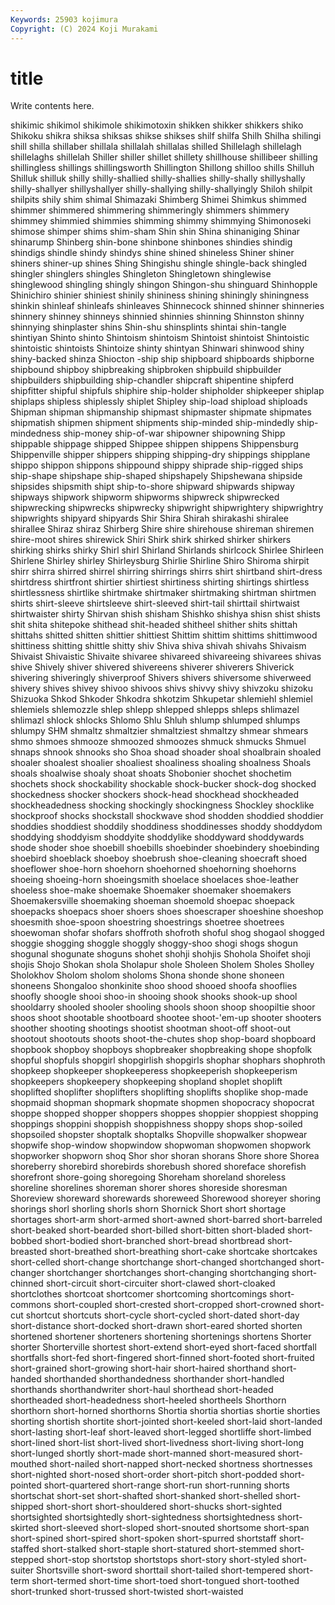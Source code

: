 ```yaml
---
Keywords: 25903 kojimura
Copyright: (C) 2024 Koji Murakami
---
```


# title

Write contents here.




shikimic shikimol shikimole shikimotoxin shikken shikker shikkers shiko Shikoku shikra
shiksa shiksas shikse shikses shilf shilfa Shilh Shilha shilingi shill
shilla shillaber shillala shillalah shillalas shilled Shillelagh shillelagh shillelaghs shillelah
Shiller shiller shillet shillety shillhouse shillibeer shilling shillingless shillings shillingsworth
Shillington Shillong shilloo shills Shilluh Shilluk shilluk shilly shilly-shallied shilly-shallies
shilly-shally shillyshally shilly-shallyer shillyshallyer shilly-shallying shilly-shallyingly Shiloh shilpit shilpits shily
shim shimal Shimazaki Shimberg Shimei Shimkus shimmed shimmer shimmered shimmering
shimmeringly shimmers shimmery shimmey shimmied shimmies shimming shimmy shimmying Shimonoseki
shimose shimper shims shim-sham Shin shin Shina shinaniging Shinar shinarump
Shinberg shin-bone shinbone shinbones shindies shindig shindigs shindle shindy shindys
shine shined shineless Shiner shiner shiners shiner-up shines Shing Shingishu
shingle shingle-back shingled shingler shinglers shingles Shingleton Shingletown shinglewise shinglewood
shingling shingly shingon Shingon-shu shinguard Shinhopple Shinichiro shinier shiniest shinily
shininess shining shiningly shiningness shinkin shinleaf shinleafs shinleaves Shinnecock shinned
shinner shinneries shinnery shinney shinneys shinnied shinnies shinning Shinnston shinny
shinnying shinplaster shins Shin-shu shinsplints shintai shin-tangle shintiyan Shinto shinto
Shintoism shintoism Shintoist shintoist Shintoistic shintoistic shintoists Shintoize shinty shintyan
Shinwari shinwood shiny shiny-backed shinza Shiocton -ship ship shipboard shipboards
shipborne shipbound shipboy shipbreaking shipbroken shipbuild shipbuilder shipbuilders shipbuilding ship-chandler
shipcraft shipentine shipferd shipfitter shipful shipfuls shiphire ship-holder shipholder shipkeeper
shiplap shiplaps shipless shiplessly shiplet Shipley ship-load shipload shiploads Shipman
shipman shipmanship shipmast shipmaster shipmate shipmates shipmatish shipmen shipment shipments
ship-minded ship-mindedly ship-mindedness ship-money ship-of-war shipowner shipowning Shipp shippable shippage
shipped Shippee shippen shippens Shippensburg Shippenville shipper shippers shipping shipping-dry
shippings shipplane shippo shippon shippons shippound shippy shiprade ship-rigged ships
ship-shape shipshape ship-shaped shipshapely Shipshewana shipside shipsides shipsmith shipt ship-to-shore
shipward shipwards shipway shipways shipwork shipworm shipworms shipwreck shipwrecked shipwrecking
shipwrecks shipwrecky shipwright shipwrightery shipwrightry shipwrights shipyard shipyards Shir Shira
Shirah shirakashi shiralee shirallee Shiraz shiraz Shirberg Shire shire shirehouse
shireman shiremen shire-moot shires shirewick Shiri Shirk shirk shirked shirker
shirkers shirking shirks shirky Shirl shirl Shirland Shirlands shirlcock Shirlee
Shirleen Shirlene Shirley shirley Shirleysburg Shirlie Shirline Shiro Shiroma shirpit
shirr shirra shirred shirrel shirring shirrings shirrs shirt shirtband shirt-dress
shirtdress shirtfront shirtier shirtiest shirtiness shirting shirtings shirtless shirtlessness shirtlike
shirtmake shirtmaker shirtmaking shirtman shirtmen shirts shirt-sleeve shirtsleeve shirt-sleeved shirt-tail
shirttail shirtwaist shirtwaister shirty Shirvan shish shisham Shishko shishya shisn
shist shists shit shita shitepoke shithead shit-headed shitheel shither shits
shittah shittahs shitted shitten shittier shittiest Shittim shittim shittims shittimwood
shittiness shitting shittle shitty shiv Shiva shiva shivah shivahs Shivaism
Shivaist Shivaistic Shivaite shivaree shivareed shivareeing shivarees shivas shive Shively
shiver shivered shivereens shiverer shiverers Shiverick shivering shiveringly shiverproof Shivers
shivers shiversome shiverweed shivery shives shivey shivoo shivoos shivs shivvy
shivy shivzoku shizoku Shizuoka Shkod Shkoder Shkodra shkotzim Shkupetar shlemiehl
shlemiel shlemiels shlemozzle shlep shlepp shlepped shlepps shleps shlimazel shlimazl
shlock shlocks Shlomo Shlu Shluh shlump shlumped shlumps shlumpy SHM
shmaltz shmaltzier shmaltziest shmaltzy shmear shmears shmo shmoes shmooze shmoozed
shmoozes shmuck shmucks Shmuel shnaps shnook shnooks sho Shoa shoad
shoader shoal shoalbrain shoaled shoaler shoalest shoalier shoaliest shoaliness shoaling
shoalness Shoals shoals shoalwise shoaly shoat shoats Shobonier shochet shochetim
shochets shock shockability shockable shock-bucker shock-dog shocked shockedness shocker shockers
shock-head shockhead shockheaded shockheadedness shocking shockingly shockingness Shockley shocklike shockproof
shocks shockstall shockwave shod shodden shoddied shoddier shoddies shoddiest shoddily
shoddiness shoddinesses shoddy shoddydom shoddying shoddyism shoddyite shoddylike shoddyward shoddywards
shode shoder shoe shoebill shoebills shoebinder shoebindery shoebinding shoebird shoeblack
shoeboy shoebrush shoe-cleaning shoecraft shoed shoeflower shoe-horn shoehorn shoehorned shoehorning
shoehorns shoeing shoeing-horn shoeingsmith shoelace shoelaces shoe-leather shoeless shoe-make shoemake
Shoemaker shoemaker shoemakers Shoemakersville shoemaking shoeman shoemold shoepac shoepack shoepacks
shoepacs shoer shoers shoes shoescraper shoeshine shoeshop shoesmith shoe-spoon shoestring
shoestrings shoetree shoetrees shoewoman shofar shofars shoffroth shofroth shoful shog
shogaol shogged shoggie shogging shoggle shoggly shoggy-shoo shogi shogs shogun
shogunal shogunate shoguns shohet shohji shohjis Shohola Shoifet shoji shojis
Shojo Shokan shola Sholapur shole Sholeen Sholem Sholes Sholley Sholokhov
Sholom sholom sholoms Shona shonde shone shoneen shoneens Shongaloo shonkinite
shoo shood shooed shoofa shooflies shoofly shoogle shooi shoo-in shooing
shook shooks shook-up shool shooldarry shooled shooler shooling shools shoon
shoop shoopiltie shoor shoos shoot shootable shootboard shootee shoot-'em-up shooter
shooters shoother shooting shootings shootist shootman shoot-off shoot-out shootout shootouts
shoots shoot-the-chutes shop shop-board shopboard shopbook shopboy shopboys shopbreaker shopbreaking
shope shopfolk shopful shopfuls shopgirl shopgirlish shopgirls shophar shophars shophroth
shopkeep shopkeeper shopkeeperess shopkeeperish shopkeeperism shopkeepers shopkeepery shopkeeping shopland shoplet
shoplift shoplifted shoplifter shoplifters shoplifting shoplifts shoplike shop-made shopmaid shopman
shopmark shopmate shopmen shopocracy shopocrat shoppe shopped shopper shoppers shoppes
shoppier shoppiest shopping shoppings shoppini shoppish shoppishness shoppy shops shop-soiled
shopsoiled shopster shoptalk shoptalks Shopville shopwalker shopwear shopwife shop-window shopwindow
shopwoman shopwomen shopwork shopworker shopworn shoq Shor shor shoran shorans
Shore shore Shorea shoreberry shorebird shorebirds shorebush shored shoreface shorefish
shorefront shore-going shoregoing Shoreham shoreland shoreless shoreline shorelines shoreman shorer
shores shoreside shoresman Shoreview shoreward shorewards shoreweed Shorewood shoreyer shoring
shorings shorl shorling shorls shorn Shornick Short short shortage shortages
short-arm short-armed short-awned short-barred short-barreled short-beaked short-bearded short-billed short-bitten short-bladed
short-bobbed short-bodied short-branched short-bread shortbread short-breasted short-breathed short-breathing short-cake shortcake
shortcakes short-celled short-change shortchange short-changed shortchanged short-changer shortchanger shortchanges short-changing
shortchanging short-chinned short-circuit short-circuiter short-clawed short-cloaked shortclothes shortcoat shortcomer shortcoming
shortcomings short-commons short-coupled short-crested short-cropped short-crowned short-cut shortcut shortcuts short-cycle
short-cycled short-dated short-day short-distance short-docked short-drawn short-eared shorted shorten shortened
shortener shorteners shortening shortenings shortens Shorter shorter Shorterville shortest short-extend
short-eyed short-faced shortfall shortfalls short-fed short-fingered short-finned short-footed short-fruited short-grained
short-growing short-hair short-haired shorthand short-handed shorthanded shorthandedness shorthander short-handled shorthands
shorthandwriter short-haul shorthead short-headed shortheaded short-headedness short-heeled shortheels Shorthorn shorthorn
short-horned shorthorns Shortia shortia shortias shortie shorties shorting shortish shortite
short-jointed short-keeled short-laid short-landed short-lasting short-leaf short-leaved short-legged shortliffe short-limbed
short-lined short-list short-lived short-livedness short-living short-long short-lunged shortly short-made short-manned
short-measured short-mouthed short-nailed short-napped short-necked shortness shortnesses short-nighted short-nosed short-order
short-pitch short-podded short-pointed short-quartered short-range short-run short-running shorts shortschat short-set
short-shafted short-shanked short-shelled short-shipped short-short short-shouldered short-shucks short-sighted shortsighted shortsightedly
short-sightedness shortsightedness short-skirted short-sleeved short-sloped short-snouted shortsome short-span short-spined short-spired
short-spoken short-spurred shortstaff short-staffed short-stalked short-staple short-statured short-stemmed short-stepped short-stop
shortstop shortstops short-story short-styled short-suiter Shortsville short-sword shorttail short-tailed short-tempered
short-term short-termed short-time short-toed short-tongued short-toothed short-trunked short-trussed short-twisted short-waisted

